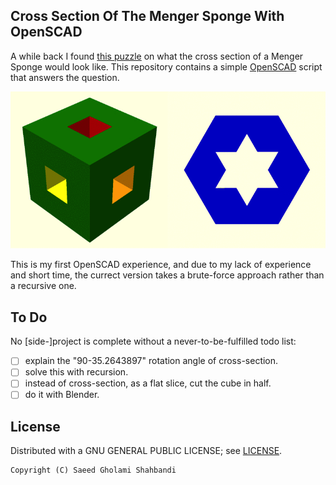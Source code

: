 Cross Section Of The Menger Sponge With OpenSCAD
------------------------------------------------
<!-- (Menger Sponge:= 3D Sierpinski Carpet) -->
A while back I found [this puzzle](https://www.theguardian.com/science/2017/apr/10/can-you-solve-it-the-incredible-sponge-puzzle) on what the cross section of a Menger Sponge would look like.
This repository contains a simple [OpenSCAD](openscad.org/) script that answers the question.
<p align="center">
	<img src="https://github.com/saeedghsh/Menger-Sponge-Cross-Section/blob/master/demo.gif">
</p>

This is my first OpenSCAD experience, and due to my lack of experience and short time, the currect version takes a brute-force approach rather than a recursive one.

To Do
-----
No [side-]project is complete without a never-to-be-fulfilled todo list:
- [ ] explain the "90-35.2643897" rotation angle of cross-section.
- [ ] solve this with recursion.
- [ ] instead of cross-section, as a flat slice, cut the cube in half.
- [ ] do it with Blender.

License
-------
Distributed with a GNU GENERAL PUBLIC LICENSE; see [LICENSE](https://github.com/saeedghsh/Menger-Sponge-Cross-Section/blob/master/LICENSE).
```
Copyright (C) Saeed Gholami Shahbandi
```
